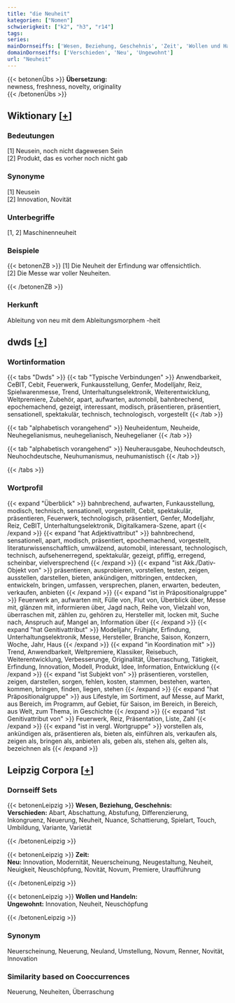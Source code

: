 ```yaml
---
title: "die Neuheit"
kategorien: ["Nomen"]
schwierigkeit: ["k2", "h3", "r14"]
tags:
series:
mainDornseiffs: ['Wesen, Beziehung, Geschehnis', 'Zeit', 'Wollen und Handeln']
domainDornseiffs: ['Verschieden', 'Neu', 'Ungewohnt']
url: "Neuheit"
---
```


{{< betonenÜbs >}}
**Übersetzung:**  
newness, freshness, novelty, originality  
{{< /betonenÜbs >}}

## Wiktionary [[+](https://de.wiktionary.org/wiki/Neuheit)]

### Bedeutungen
[1] Neusein, noch nicht dagewesen Sein  
[2] Produkt, das es vorher noch nicht gab  

### Synonyme
[1] Neusein  
[2] Innovation, Novität  

### Unterbegriffe
[1, 2] Maschinenneuheit  

### Beispiele
{{< betonenZB >}}
[1] Die Neuheit der Erfindung war offensichtlich.  
[2] Die Messe war voller Neuheiten.  

{{< /betonenZB >}}
### Herkunft
Ableitung von neu mit dem Ableitungsmorphem -heit  



## dwds [[+](https://www.dwds.de/wb/Neuheit)]

### Wortinformation
{{< tabs "Dwds" >}}
{{< tab "Typische Verbindungen" >}}
Anwendbarkeit, CeBIT, Cebit, Feuerwerk, Funkausstellung, Genfer, Modelljahr, Reiz, Spielwarenmesse, Trend, Unterhaltungselektronik, Weiterentwicklung, Weltpremiere, Zubehör, apart, aufwarten, automobil, bahnbrechend, epochemachend, gezeigt, interessant, modisch, präsentieren, präsentiert, sensationell, spektakulär, technisch, technologisch, vorgestellt
{{< /tab >}}

{{< tab "alphabetisch vorangehend" >}}
Neuheidentum, Neuheide, Neuhegelianismus, neuhegelianisch, Neuhegelianer
{{< /tab >}}

{{< tab "alphabetisch vorangehend" >}}
Neuherausgabe, Neuhochdeutsch, Neuhochdeutsche, Neuhumanismus, neuhumanistisch
{{< /tab >}}

{{< /tabs >}}

### Wortprofil
{{< expand "Überblick" >}} bahnbrechend, aufwarten, Funkausstellung, modisch, technisch, sensationell, vorgestellt, Cebit, spektakulär, präsentieren, Feuerwerk, technologisch, präsentiert, Genfer, Modelljahr, Reiz, CeBIT, Unterhaltungselektronik, Digitalkamera-Szene, apart {{< /expand >}}
{{< expand "hat Adjektivattribut" >}} bahnbrechend, sensationell, apart, modisch, präsentiert, epochemachend, vorgestellt, literaturwissenschaftlich, umwälzend, automobil, interessant, technologisch, technisch, aufsehenerregend, spektakulär, gezeigt, pfiffig, erregend, scheinbar, vielversprechend {{< /expand >}}
{{< expand "ist Akk./Dativ-Objekt von" >}} präsentieren, ausprobieren, vorstellen, testen, zeigen, ausstellen, darstellen, bieten, ankündigen, mitbringen, entdecken, entwickeln, bringen, umfassen, versprechen, planen, erwarten, bedeuten, verkaufen, anbieten {{< /expand >}}
{{< expand "ist in Präpositionalgruppe" >}} Feuerwerk an, aufwarten mit, Fülle von, Flut von, Überblick über, Messe mit, glänzen mit, informieren über, Jagd nach, Reihe von, Vielzahl von, überraschen mit, zählen zu, gehören zu, Hersteller mit, locken mit, Suche nach, Anspruch auf, Mangel an, Information über {{< /expand >}}
{{< expand "hat Genitivattribut" >}} Modelljahr, Frühjahr, Erfindung, Unterhaltungselektronik, Messe, Hersteller, Branche, Saison, Konzern, Woche, Jahr, Haus {{< /expand >}}
{{< expand "in Koordination mit" >}} Trend, Anwendbarkeit, Weltpremiere, Klassiker, Reisebuch, Weiterentwicklung, Verbesserunge, Originalität, Überraschung, Tätigkeit, Erfindung, Innovation, Modell, Produkt, Idee, Information, Entwicklung {{< /expand >}}
{{< expand "ist Subjekt von" >}} präsentieren, vorstellen, zeigen, darstellen, sorgen, fehlen, kosten, stammen, bestehen, warten, kommen, bringen, finden, liegen, stehen {{< /expand >}}
{{< expand "hat Präpositionalgruppe" >}} aus Lifestyle, im Sortiment, auf Messe, auf Markt, aus Bereich, im Programm, auf Gebiet, für Saison, im Bereich, in Bereich, aus Welt, zum Thema, in Geschichte {{< /expand >}}
{{< expand "ist Genitivattribut von" >}} Feuerwerk, Reiz, Präsentation, Liste, Zahl {{< /expand >}}
{{< expand "ist in vergl. Wortgruppe" >}} vorstellen als, ankündigen als, präsentieren als, bieten als, einführen als, verkaufen als, zeigen als, bringen als, anbieten als, geben als, stehen als, gelten als, bezeichnen als {{< /expand >}}

## Leipzig Corpora [[+](https://corpora.uni-leipzig.de/en/res?word=Neuheit&corpusId=deu_newscrawl-public_2018)]

### Dornseiff Sets
{{< betonenLeipzig >}}
**Wesen, Beziehung, Geschehnis:**  
**Verschieden:** Abart, Abschattung, Abstufung, Differenzierung, Inkongruenz, Neuerung, Neuheit, Nuance, Schattierung, Spielart, Touch, Umbildung, Variante, Varietät  

{{< /betonenLeipzig >}}


{{< betonenLeipzig >}}
**Zeit:**  
**Neu:** Innovation, Modernität, Neuerscheinung, Neugestaltung, Neuheit, Neuigkeit, Neuschöpfung, Novität, Novum, Premiere, Uraufführung  

{{< /betonenLeipzig >}}


{{< betonenLeipzig >}}
**Wollen und Handeln:**  
**Ungewohnt:** Innovation, Neuheit, Neuschöpfung  

{{< /betonenLeipzig >}}

### Synonym
Neuerscheinung, Neuerung, Neuland, Umstellung, Novum, Renner, Novität, Innovation


### Similarity based on Cooccurrences
Neuerung, Neuheiten, Überraschung

